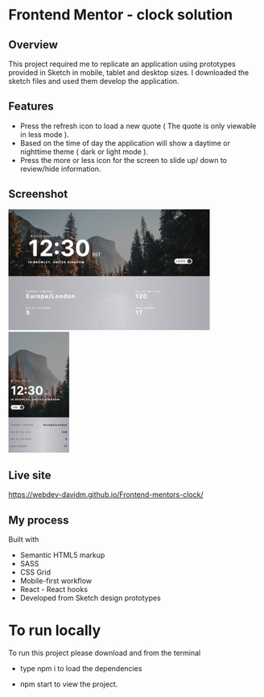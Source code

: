 # Frontend Mentor - clock solution 


## Overview

This project required me to replicate an application using prototypes provided in Sketch in mobile, tablet and desktop sizes. I downloaded the sketch files and used them develop the application.

## Features

-  Press the refresh icon to load a new quote ( The quote is only viewable in less mode ).
-  Based on the time of day the application will show a daytime or nighttime theme ( dark or light mode ).
-  Press the more or less icon for the screen to slide up/ down to review/hide information.

## Screenshot 

![](/public/images/screenshots/desktop1.png) ![](/public/images/screenshots/mobile1.png)

## Live site

https://webdev-davidm.github.io/Frontend-mentors-clock/


## My process

Built with 

- Semantic HTML5 markup   
- SASS 
- CSS Grid  
- Mobile-first workflow   
- React - React hooks  
- Developed from Sketch design prototypes

# To run locally

To run this project please download and from the terminal

- type npm i to load the dependencies

- npm start to view the project.




